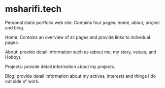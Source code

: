 # msharifi.tech

Personal static portfolio web site. 
Contains four pages: home, about, project and blog.

Home: Contains an overview of all pages and provide links to individual pages. 

About: provide detail information such as (about me, my story, values, and Hobby). 

Projects: provide detail information about my projects. 

Blog: provide detail information about my actives, interests and things I do out side of work.

